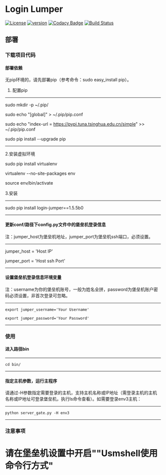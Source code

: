 # Login Lumper

[![License](https://img.shields.io/badge/License-Apache%202.0-blue.svg)](http://github.com/hhyo/archery/blob/master/LICENSE)
[![version](https://img.shields.io/badge/python-3.7.5-blue.svg)](https://www.python.org/downloads/release/python-375/)
[![Codacy Badge](https://api.codacy.com/project/badge/Grade/5c735378085b404caf09a441238ad034)](https://www.codacy.com/manual/sunnywalden/login-jumper?utm_source=github.com&amp;utm_medium=referral&amp;utm_content=sunnywalden/login-jumper&amp;utm_campaign=Badge_Grade)
[![Build Status](https://travis-ci.org/sunnywalden/login-jumper.svg?branch=master)](https://travis-ci.org/sunnywalden/login-jumper)

## 部署

### 下载项目代码

#### 部署依赖

无pip环境的，请先部署pip（参考命令：sudo easy_install pip）。

1. 配置pip

---

sudo mkdir -p ~/.pip/
        
sudo echo "[global]" > ~/.pip/pip.conf
    
sudo echo "index-url = https://pypi.tuna.tsinghua.edu.cn/simple" >> ~/.pip/pip.conf

sudo pip install --upgrade pip

---

2.安装虚拟环境

sudo pip install virtualenv

virtualenv --no-site-packages env

source env/bin/activate

3.安装 

---

sudo pip install login-jumper==1.5.5b0


---
    
 
   
#### 更新conf/路径下config.py文件中的堡垒机登录信息
注：jumper_host为堡垒机地址，jumper_port为堡垒机ssh端口，必须设置。

---

jumper_host = 'Host IP'

jumper_port = 'Host ssh Port'  

---  

#### 设置堡垒机登录信息环境变量

注：username为你的堡垒机账号，一般为姓名全拼，password为堡垒机账户密码必须设置，非首次登录可忽略。

---

    export jumper_username='Your Username'

    export jumper_password='Your Password'

---


### 使用

#### 进入路径bin

---

    cd bin/

---

#### 指定主机参数，运行主程序

请通过-H参数指定需要登录的主机，支持主机名称或IP地址（需登录主机的主机名称或IP地址可登录堡垒机，执行ls命令查看）。如需要登录env3主机：

---

    python server_gate.py -H env3

---


### 注意事项

请在堡垒机设置中开启""Usmshell使用命令行方式"
=======
